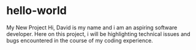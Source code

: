 # hello-world
My New Project
Hi, David is my name and i am an aspiring software developer. Here on this project, i will be highlighting technical issues and bugs encountered in the course of my coding experience.
